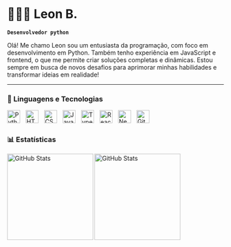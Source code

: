 # 👩🏻‍💻 Leon B.

**`Desenvolvedor python`**

Olá! Me chamo Leon sou um entusiasta da programação, com foco em desenvolvimento em Python. Também tenho experiência em JavaScript e frontend, o que me permite criar soluções completas e dinâmicas. Estou sempre em busca de novos desafios para aprimorar minhas habilidades e transformar ideias em realidade!

---

### 🤖 Linguagens e Tecnologias

<img 
    align="left" 
    alt="Python" 
    title="Python"
    width="30px" 
    style="padding-right: 10px;" 
    src="https://cdn.jsdelivr.net/gh/devicons/devicon@latest/icons/python/python-original.svg"
/>

<img 
    align="left" 
    alt="HTML"
    title="HTML" 
    width="30px" 
    style="padding-right: 10px;" 
    src="https://cdn.jsdelivr.net/gh/devicons/devicon@latest/icons/html5/html5-original.svg" 
/>
<img 
    align="left" 
    alt="CSS" 
    title="CSS"
    width="30px" 
    style="padding-right: 10px;" 
    src="https://cdn.jsdelivr.net/gh/devicons/devicon@latest/icons/css3/css3-original.svg" 
/>
<img 
    align="left" 
    alt="JavaScript" 
    title="JavaScript"
    width="30px" 
    style="padding-right: 10px;" 
    src="https://cdn.jsdelivr.net/gh/devicons/devicon@latest/icons/javascript/javascript-original.svg" 
/>
<img 
    align="left" 
    alt="TypeScript"
    title="TypeScript" 
    width="30px" 
    style="padding-right: 10px;" 
    src="https://cdn.jsdelivr.net/gh/devicons/devicon@latest/icons/typescript/typescript-original.svg" 
/>
<img 
    align="left" 
    alt="React"
    title="React" 
    width="30px" 
    style="padding-right: 10px;" 
    src="https://cdn.jsdelivr.net/gh/devicons/devicon@latest/icons/react/react-original.svg" 
/>
<img 
    align="left" 
    alt="Next.js" 
    title="Next.js"
    width="30px" 
    style="padding-right: 10px;" 
    src="https://cdn.jsdelivr.net/gh/devicons/devicon@latest/icons/nextjs/nextjs-original.svg" 
/>

<img
align="left"
alt="Git"
title="Git"
width="30px"
style="padding-right: 10px;"
src="https://cdn.jsdelivr.net/gh/devicons/devicon@latest/icons/git/git-original.svg"
/>

<br/>

<br/>

### 📊 Estatísticas

<p>
<img 
    align="left" 
    alt="GitHub Stats" 
    height="200"  
    src="https://github-readme-stats.vercel.app/api/top-langs/?username=Wuarty&theme=tokyonight&layout=compact&custom_title=Tecnologias&langs_count=9" 
  />

<img 
    align="rigth" 
    alt="GitHub Stats" 
    height="200" 
    style="padding-right: 30px;" 
    src="https://github-readme-stats.vercel.app/api?username=Wuarty&show_icons=true&theme=tokyonight&include_all_commits=true&locale=pt-br" 
  />

</p>
